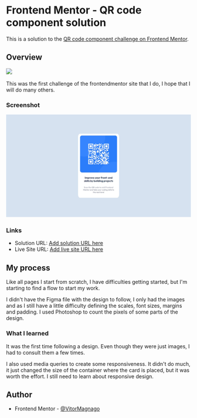 # Frontend Mentor - QR code component solution

This is a solution to the [QR code component challenge on Frontend Mentor](https://www.frontendmentor.io/challenges/qr-code-component-iux_sIO_H).

## Overview

 <img src="https://skillicons.dev/icons?i=html,css,vscode,git,github," />

This was the first challenge of the frontendmentor site that I do, I hope that I will do many others.

### Screenshot

![](images/solution-qrcode.jpg)

### Links

- Solution URL: [Add solution URL here](https://your-solution-url.com)
- Live Site URL: [Add live site URL here](https://your-live-site-url.com)

## My process

Like all pages I start from scratch, I have difficulties getting started, but I'm starting to find a flow to start my work.

I didn't have the Figma file with the design to follow, I only had the images and as I still have a little difficulty defining the scales, font sizes, margins and padding. I used Photoshop to count the pixels of some parts of the design.

### What I learned

It was the first time following a design. Even though they were just images, I had to consult them a few times.

I also used media queries to create some responsiveness. It didn't do much, it just changed the size of the container where the card is placed, but it was worth the effort. I still need to learn about responsive design.

## Author

- Frontend Mentor - [@VitorMagnago](https://www.frontendmentor.io/profile/VitorMagnago)
